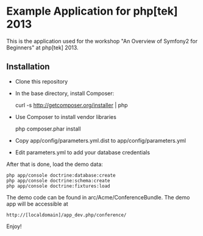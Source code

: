 Example Application for php[tek] 2013
======================================

This is the application used for the workshop "An Overview of Symfony2 for Beginners" at php[tek] 2013.

Installation
------------

- Clone this repository
- In the base directory, install Composer:

    curl -s http://getcomposer.org/installer | php

- Use Composer to install vendor libraries

    php composer.phar install

- Copy app/config/parameters.yml.dist to app/config/parameters.yml
- Edit parameters.yml to add your database credentials

After that is done, load the demo data:

    php app/console doctrine:database:create
    php app/console doctrine:schema:create
    php app/console doctrine:fixtures:load

The demo code can be found in arc/Acme/ConferenceBundle. The demo app will be accessible at

    http://[localdomain]/app_dev.php/conference/

Enjoy!

